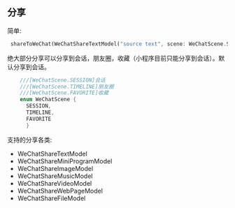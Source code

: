 ## 分享
简单:

```dart
 shareToWeChat(WeChatShareTextModel("source text", scene: WeChatScene.SESSION));
```
绝大部分分享可以分享到会话，朋友圈，收藏（小程序目前只能分享到会话）。默认分享到会话。

```dart
    ///[WeChatScene.SESSION]会话
    ///[WeChatScene.TIMELINE]朋友圈
    ///[WeChatScene.FAVORITE]收藏
    enum WeChatScene {
      SESSION,
      TIMELINE,
      FAVORITE
      }
```

支持的分享各类:

- WeChatShareTextModel
- WeChatShareMiniProgramModel
- WeChatShareImageModel
- WeChatShareMusicModel
- WeChatShareVideoModel
- WeChatShareWebPageModel
- WeChatShareFileModel

